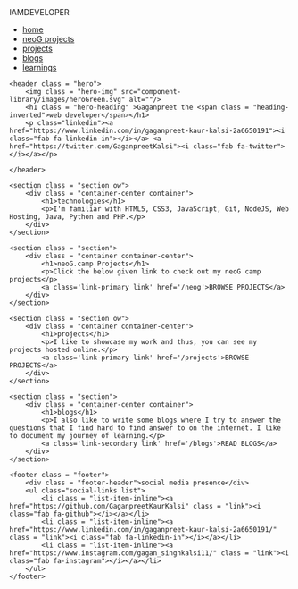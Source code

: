 <!DOCTYPE html>
<html lang="en">
<head>
    <meta charset="UTF-8">
    <meta name="viewport" content="width=device-width, initial-scale=1.0">
    <title>Home | Gaganpreet Kaur Kalsi</title>
    <link rel="stylesheet" href="style.css">
    <script src="https://kit.fontawesome.com/d733855d1a.js" crossorigin="anonymous"></script>
</head>
<body>
    <nav class= "navigation container">
        <div class = "nav-brand">IAMDEVELOPER</div>
        <ul class = "list nav-pills">
            <li class = "list-item-inline"><a href="/" class = "link link-active">home</a></li>
            <li class = "list-item-inline"><a class='link' href='/neog'>neoG projects</a></li>
            <li class = "list-item-inline"><a class='link' href='/projects'>projects</a></li>
            <li class = "list-item-inline"><a class='link' href='/blogs'>blogs</a></li>
            <li class = "list-item-inline"><a class='link' href='/learnings'>learnings</a></li>
        </ul>
    </nav>

    <header class = "hero">
        <img class = "hero-img" src="component-library/images/heroGreen.svg" alt=""/>
        <h1 class = "hero-heading" >Gaganpreet the <span class = "heading-inverted">web developer</span></h1>
        <p class="linkedin"><a href="https://www.linkedin.com/in/gaganpreet-kaur-kalsi-2a6650191"><i class="fab fa-linkedin-in"></i></a> <a href="https://twitter.com/GaganpreetKalsi"><i class="fab fa-twitter"></i></a></p>
        
    </header>

    <section class = "section ow">
        <div class = "container-center container">
            <h1>technologies</h1>
            <p>I'm familiar with HTML5, CSS3, JavaScript, Git, NodeJS, Web Hosting, Java, Python and PHP.</p>
        </div>
    </section>

    <section class = "section">
        <div class = "container container-center">
            <h1>neoG.camp Projects</h1>
            <p>Click the below given link to check out my neoG camp projects</p>
            <a class='link-primary link' href='/neog'>BROWSE PROJECTS</a>
        </div>
    </section>

    <section class = "section ow">
        <div class = "container container-center">
            <h1>projects</h1>
            <p>I like to showcase my work and thus, you can see my projects hosted online.</p>
            <a class='link-primary link' href='/projects'>BROWSE PROJECTS</a>
        </div>
    </section>

    <section class = "section">
        <div class = "container-center container">
            <h1>blogs</h1>
            <p>I also like to write some blogs where I try to answer the questions that I find hard to find answer to on the internet. I like to document my journey of learning.</p>
            <a class='link-secondary link' href='/blogs'>READ BLOGS</a>
        </div>
    </section>

    <footer class = "footer">
        <div class = "footer-header">social media presence</div>
        <ul class="social-links list">
            <li class = "list-item-inline"><a href="https://github.com/GaganpreetKaurKalsi" class = "link"><i class="fab fa-github"></i></a></li>
            <li class = "list-item-inline"><a href="https://www.linkedin.com/in/gaganpreet-kaur-kalsi-2a6650191/" class = "link"><i class="fab fa-linkedin-in"></i></a></li>
            <li class = "list-item-inline"><a href="https://www.instagram.com/gagan_singhkalsi11/" class = "link"><i class="fab fa-instagram"></i></a></li>
        </ul>
    </footer>

</body>
</html>
